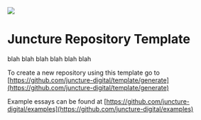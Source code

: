 [![](https://v3.juncture-digital.org/images/wb.svg)](https://v3.juncture-digital.org/wb)

<param ve-image 
  url="https://commons.wikimedia.org/wiki/File:Ch%C3%A2teau_de_Val%C3%A8re_et_Haut_de_Cry_-_juillet_2022.jpg#/media/File:Ch%C3%A2teau_de_Val%C3%A8re_et_Haut_de_Cry_-_juillet_2022.jpg"
  title="Château de Valère et Haut de Cry"
  description="Château de Valère et Haut de Cry - juillet 2022.jpg, CC BY-SA 4.0"
  fit="contain">


# Juncture Repository Template

<param ve-iframe
src="https://archive.org/embed/effectofselected00chau/page/12/mode/2up"
fit="contain">

blah blah blah
blah blah blah

To create a new repository using this template go to [https://github.com/juncture-digital/template/generate](https://github.com/juncture-digital/template/generate)

Example essays can be found at [https://github.com/juncture-digital/examples](https://github.com/juncture-digital/examples)
